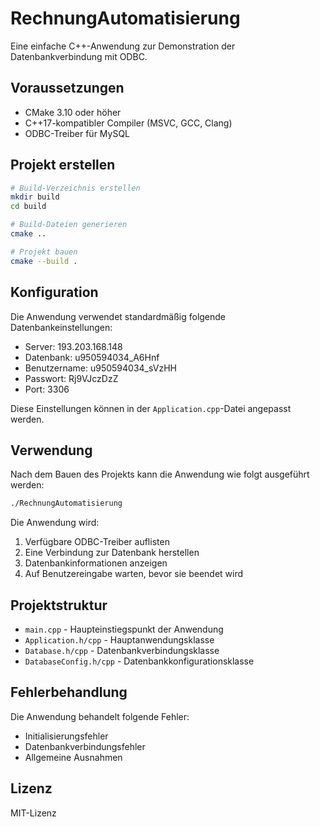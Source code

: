 # RechnungAutomatisierung

Eine einfache C++-Anwendung zur Demonstration der Datenbankverbindung mit ODBC.

## Voraussetzungen

- CMake 3.10 oder höher
- C++17-kompatibler Compiler (MSVC, GCC, Clang)
- ODBC-Treiber für MySQL

## Projekt erstellen

```bash
# Build-Verzeichnis erstellen
mkdir build
cd build

# Build-Dateien generieren
cmake ..

# Projekt bauen
cmake --build .
```

## Konfiguration

Die Anwendung verwendet standardmäßig folgende Datenbankeinstellungen:

- Server: 193.203.168.148
- Datenbank: u950594034_A6Hnf
- Benutzername: u950594034_sVzHH
- Passwort: Rj9VJczDzZ
- Port: 3306

Diese Einstellungen können in der `Application.cpp`-Datei angepasst werden.

## Verwendung

Nach dem Bauen des Projekts kann die Anwendung wie folgt ausgeführt werden:

```bash
./RechnungAutomatisierung
```

Die Anwendung wird:
1. Verfügbare ODBC-Treiber auflisten
2. Eine Verbindung zur Datenbank herstellen
3. Datenbankinformationen anzeigen
4. Auf Benutzereingabe warten, bevor sie beendet wird

## Projektstruktur

- `main.cpp` - Haupteinstiegspunkt der Anwendung
- `Application.h/cpp` - Hauptanwendungsklasse
- `Database.h/cpp` - Datenbankverbindungsklasse
- `DatabaseConfig.h/cpp` - Datenbankkonfigurationsklasse

## Fehlerbehandlung

Die Anwendung behandelt folgende Fehler:
- Initialisierungsfehler
- Datenbankverbindungsfehler
- Allgemeine Ausnahmen

## Lizenz

MIT-Lizenz 